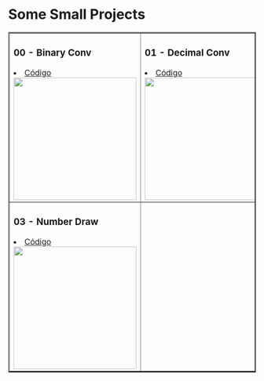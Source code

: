 # Some Small Projects

<table border="2">
  <tr>
    <td>
        <h3>00 - Binary Conv</h3>
        <li><a href="./BinaryConv/">Código</a></li>
        <a><img src="https://user-images.githubusercontent.com/88400048/152215709-39a4ceac-73db-4699-8c27-5aec63d5868c.png" width="250px"></a>
    </td>
      <td>
        <h3>01 - Decimal Conv</h3>
        <li><a href="./DecimalBin/">Código</a></li>
        <a><img src="https://user-images.githubusercontent.com/88400048/152216023-e01135ad-720c-4a98-8558-5542f9529fb0.png" width="250px"></a>
    </td>
    <td>
      <h3>02 - Christmas Light</h3>
      <li><a href="./ChristmasLight/">Código</a></li>
      <a><img src="https://user-images.githubusercontent.com/88400048/151268905-874f6645-dd8c-4e39-8111-a4cc90633fa1.gif" width="250px" ></a>
    </td>
  </tr>
  <tr>
    <td>
      <h3>03 - Number Draw</h3>
      <li><a href="NumberDraw">Código</a></li>
      <a><img src="https://user-images.githubusercontent.com/88400048/152218418-78991d05-c534-472b-8bbe-543898607e39.gif" width="250px" ></a>
    </td>
    <td>
      
  
</table>
